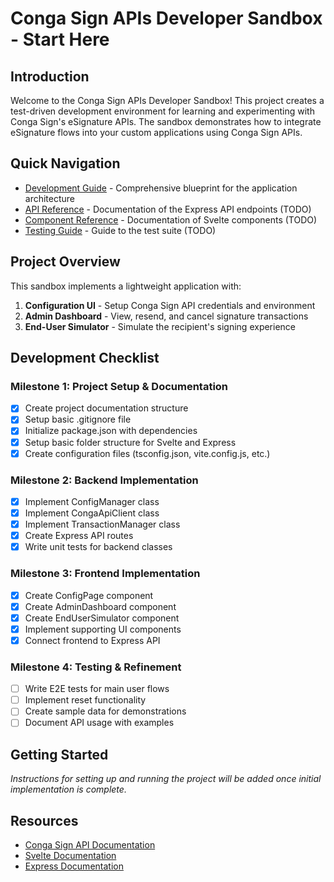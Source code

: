 # Conga Sign APIs Developer Sandbox - Start Here

## Introduction

Welcome to the Conga Sign APIs Developer Sandbox! This project creates a test-driven development environment for learning and experimenting with Conga Sign's eSignature APIs. The sandbox demonstrates how to integrate eSignature flows into your custom applications using Conga Sign APIs.

## Quick Navigation

- [Development Guide](./development-guide.md) - Comprehensive blueprint for the application architecture
- [API Reference](./api-reference.md) - Documentation of the Express API endpoints (TODO)
- [Component Reference](./component-reference.md) - Documentation of Svelte components (TODO)
- [Testing Guide](./testing-guide.md) - Guide to the test suite (TODO)

## Project Overview

This sandbox implements a lightweight application with:

1. **Configuration UI** - Setup Conga Sign API credentials and environment
2. **Admin Dashboard** - View, resend, and cancel signature transactions
3. **End-User Simulator** - Simulate the recipient's signing experience

## Development Checklist

### Milestone 1: Project Setup & Documentation

- [x] Create project documentation structure
- [x] Setup basic .gitignore file
- [x] Initialize package.json with dependencies
- [x] Setup basic folder structure for Svelte and Express
- [x] Create configuration files (tsconfig.json, vite.config.js, etc.)

### Milestone 2: Backend Implementation

- [x] Implement ConfigManager class
- [x] Implement CongaApiClient class
- [x] Implement TransactionManager class
- [x] Create Express API routes
- [x] Write unit tests for backend classes

### Milestone 3: Frontend Implementation

- [x] Create ConfigPage component
- [x] Create AdminDashboard component
- [x] Create EndUserSimulator component
- [x] Implement supporting UI components
- [x] Connect frontend to Express API

### Milestone 4: Testing & Refinement

- [ ] Write E2E tests for main user flows
- [ ] Implement reset functionality
- [ ] Create sample data for demonstrations
- [ ] Document API usage with examples

## Getting Started

*Instructions for setting up and running the project will be added once initial implementation is complete.*

## Resources

- [Conga Sign API Documentation](https://documentation.conga.com/sign/)
- [Svelte Documentation](https://svelte.dev/docs)
- [Express Documentation](https://expressjs.com/)